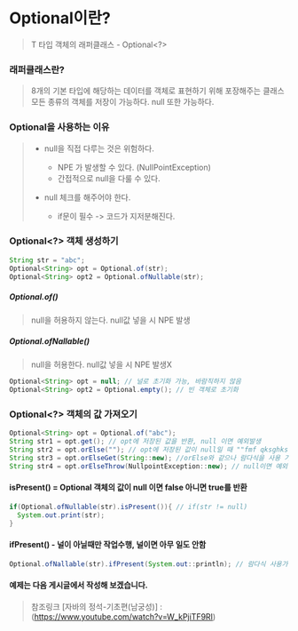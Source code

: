 # Optional이란?
> T 타입 객체의 래퍼클래스 - Optional<?>
                 
### 래퍼클래스란?
> 8개의 기본 타입에 해당하는 데이터를 객체로 표현하기 위해 포장해주는 클래스
> 모든 종류의 객체를 저장이 가능하다.
> null 또한 가능하다.
### Optional을 사용하는 이유
> - null을 직접 다루는 것은 위험하다.
>   * NPE 가 발생할 수 있다. (NullPointException)
>   * 간접적으로 null을 다룰 수 있다.
>
> - null 체크를 해주어야 한다.
>   * if문이 필수 -> 코드가 지저분해진다.
  
### Optional<?> 객체 생성하기
```java
String str = "abc";
Optional<String> opt = Optional.of(str);
Optional<String> opt2 = Optional.ofNullable(str);
```
##### Optional.of()
> null을 허용하지 않는다. null값 넣을 시 NPE 발생

##### Optional.ofNallable()
> null을 허용한다. null값 넣을 시 NPE 발생X

```java
Optional<String> opt = null; // 널로 초기화 가능, 바람직하지 않음
Optional<String> opt2 = Optional.empty(); // 빈 객체로 초기화
```

### Optional<?> 객체의 값 가져오기   
```java
Optional<String> opt = Optional.of("abc");
String str1 = opt.get(); // opt에 저장된 값을 반환, null 이면 예외발생
String str2 = opt.orElse(""); // opt에 저장된 값이 null일 때 ""fmf qksghks
String str3 = opt.orElseGet(String::new); //orElse와 같으나 람다식을 사용 가능 () -> new String()
String str4 = opt.orElseThrow(NullpointException::new); // null이면 예외 발생 예외 종류를 지정가능
```

#### isPresent() = Optional 객체의 값이 null 이면 false 아니면 true를 반환
```java
if(Optional.ofNullable(str).isPresent()){ // if(str != null)
  System.out.print(str);
}
```
#### ifPresent() - 널이 아닐때만 작업수행, 널이면 아무 일도 안함
```java
Optional.ofNallable(str).ifPresent(System.out::println); // 람다식 사용가능
```

#### 예제는 다음 게시글에서 작성해 보겠습니다.
>참조링크
>[자바의 정석-기초편(남궁성)] : (https://www.youtube.com/watch?v=W_kPjiTF9RI)









